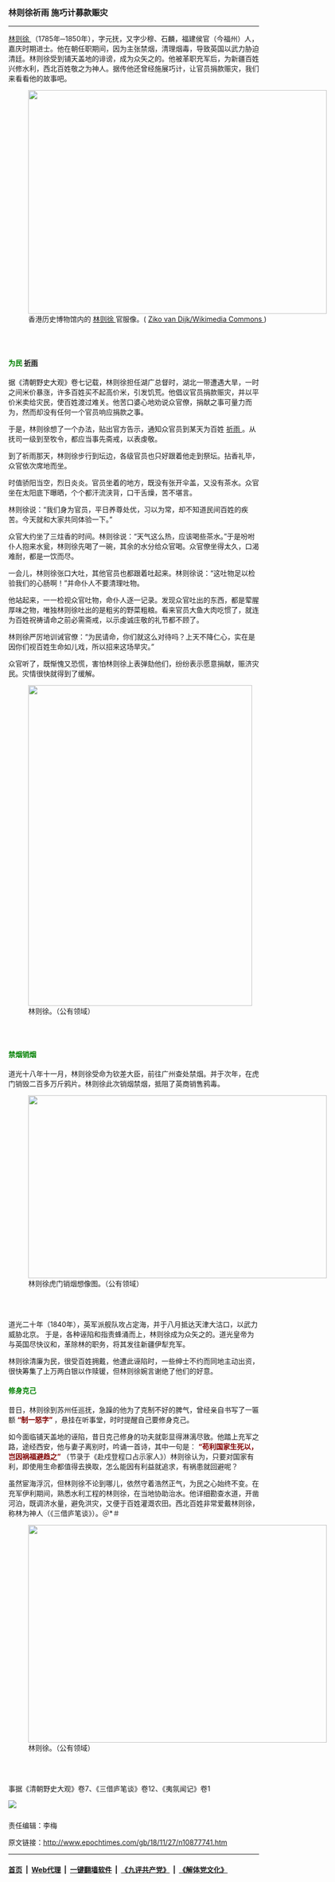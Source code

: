 ### 林则徐祈雨 施巧计募款赈灾
------------------------

<p>
 <a href="http://www.epochtimes.com/gb/tag/%E6%9E%97%E5%88%99%E5%BE%90.html">
  林则徐
 </a>
 （1785年─1850年），字元抚，又字少穆、石麟，福建侯官（今福州）人，嘉庆时期进士。他在朝任职期间，因为主张禁烟，清理烟毒，导致英国以武力胁迫清廷。林则徐受到铺天盖地的诽谤，成为众矢之的。他被革职充军后，为新疆百姓兴修水利，西北百姓敬之为神人。据传他还曾经施展巧计，让官员捐款赈灾，我们来看看他的故事吧。
</p>
<figure class="wp-caption aligncenter" id="attachment_10896295" style="width: 600px">
 <a href="http://i.epochtimes.com/assets/uploads/2018/12/2013-08_HK_MoH_37.jpg">
  <img alt="" class="wp-image-10896295 size-large" height="450" src="http://i.epochtimes.com/assets/uploads/2018/12/2013-08_HK_MoH_37-600x450.jpg" width="600"/>
 </a>
 <br/><figcaption class="wp-caption-text">
  香港历史博物馆内的
  <a href="http://www.epochtimes.com/gb/tag/%E6%9E%97%E5%88%99%E5%BE%90.html">
   林则徐
  </a>
  官服像。(
  <a href="https://commons.wikimedia.org/wiki/File:2013-08_HK_MoH_37.JPG">
   Ziko van Dijk/Wikimedia Commons
  </a>
  )
 </figcaption><br/>
</figure><br/>
<h4>
 <span style="color: #008000;">
  为民
  <a href="http://www.epochtimes.com/gb/tag/%E7%A5%88%E9%9B%A8.html">
   祈雨
  </a>
 </span>
</h4>
<p>
 据《清朝野史大观》卷七记载，林则徐担任湖广总督时，湖北一带遭遇大旱，一时之间米价暴涨，许多百姓买不起高价米，引发饥荒。他倡议官员捐款赈灾，并以平价米卖给灾民，使百姓渡过难关。他苦口婆心地劝说众官僚，捐献之事可量力而为，然而却没有任何一个官员响应捐款之事。
</p>
<p>
 于是，林则徐想了一个办法，贴出官方告示，通知众官员到某天为百姓
 <a href="http://www.epochtimes.com/gb/tag/%E7%A5%88%E9%9B%A8.html">
  祈雨
 </a>
 。从抚司一级到至牧令，都应当事先斋戒，以表虔敬。
</p>
<p>
 到了祈雨那天，林则徐步行到坛边，各级官员也只好跟着他走到祭坛。拈香礼毕，众官依次席地而坐。
</p>
<p>
 时值骄阳当空，烈日炎炎。官员坐着的地方，既没有张开伞盖，又没有茶水。众官坐在太阳底下曝晒，个个都汗流浃背，口干舌燥，苦不堪言。
</p>
<p>
 林则徐说：“我们身为官员，平日养尊处优，习以为常，却不知道民间百姓的疾苦。今天就和大家共同体验一下。”
</p>
<p>
 众官大约坐了三炷香的时间。林则徐说：“天气这么热，应该喝些茶水。”于是吩咐仆人抱来水瓮，林则徐先喝了一碗，其余的水分给众官喝。众官僚坐得太久，口渴难耐，都是一饮而尽。
</p>
<p>
 一会儿，林则徐张口大吐，其他官员也都跟着吐起来。林则徐说：“这吐物足以检验我们的心肠啊！”并命仆人不要清理吐物。
</p>
<p>
 他站起来，一一检视众官吐物，命仆人逐一记录。发现众官吐出的东西，都是荤腥厚味之物，唯独林则徐吐出的是粗劣的野菜粗粮。看来官员大鱼大肉吃惯了，就连为百姓祝祷请命之前必需斋戒，以示虔诚庄敬的礼节都不顾了。
</p>
<p>
 林则徐严厉地训诫官僚：“为民请命，你们就这么对待吗？上天不降仁心，实在是因你们视百姓生命如儿戏，所以招来这场旱灾。”
</p>
<p>
 众官听了，既惭愧又恐慌，害怕林则徐上表弹劾他们，纷纷表示愿意捐献，赈济灾民。灾情很快就得到了缓解。
</p>
<figure class="wp-caption aligncenter" id="attachment_10880230" style="width: 450px">
 <a href="http://i.epochtimes.com/assets/uploads/2018/11/200692514292.jpg">
  <img alt="" class="size-medium wp-image-10880230" height="645" src="http://i.epochtimes.com/assets/uploads/2018/11/200692514292-450x645.jpg" width="450"/>
 </a>
 <br/><figcaption class="wp-caption-text">
  林则徐。（公有领域）
 </figcaption><br/>
</figure><br/>
<h4>
 <span style="color: #008000;">
  禁烟销烟
 </span>
</h4>
<p>
 道光十八年十一月，林则徐受命为钦差大臣，前往广州查处禁烟。并于次年，在虎门销毁二百多万斤鸦片。林则徐此次销烟禁烟，抵阻了英商销售鸦毒。
</p>
<figure class="wp-caption aligncenter" id="attachment_10880164" style="width: 600px">
 <a href="http://i.epochtimes.com/assets/uploads/2018/11/Destruction_of_opium_in_1839.jpg">
  <img alt="" class="wp-image-10880164 size-large" height="368" src="http://i.epochtimes.com/assets/uploads/2018/11/Destruction_of_opium_in_1839-600x368.jpg" width="600"/>
 </a>
 <br/><figcaption class="wp-caption-text">
  林则徐虎门销烟想像图。（公有领域）
 </figcaption><br/>
</figure><br/>
<p>
 道光二十年（1840年），英军派舰队攻占定海，并于八月抵达天津大沽口，以武力威胁北京。 于是，各种诬陷和指责蜂涌而上，林则徐成为众矢之的。道光皇帝为与英国尽快议和，革除林的职务，将其发往新疆伊犁充军。
</p>
<p>
 林则徐清廉为民，很受百姓拥戴，他遭此诬陷时，一些绅士不约而同地主动出资，很快筹集了上万两白银以作赎锾，但林则徐婉言谢绝了他们的好意。
</p>
<h4>
 <span style="color: #008000;">
  修身克己
 </span>
</h4>
<p>
 昔日，林则徐到苏州任巡抚，急躁的他为了克制不好的脾气，曾经亲自书写了一匾额
 <span style="color: #800000;">
  <strong>
   “制一怒字”
  </strong>
 </span>
 ，悬挂在听事堂，时时提醒自己要修身克己。
</p>
<p>
 如今面临铺天盖地的诬陷，昔日克己修身的功夫就彰显得淋漓尽致。他踏上充军之路，途经西安，他与妻子离别时，吟诵一首诗，其中一句是：
 <strong>
  <span style="color: #800000;">
   “苟利国家生死以，岂因祸福避趋之”
  </span>
 </strong>
 （节录于《赴戍登程口占示家人》）林则徐认为，只要对国家有利，即使用生命都值得去换取，怎么能因有利益就追求，有祸患就回避呢？
</p>
<p>
 虽然宦海浮沉，但林则徐不论到哪儿，依然守着浩然正气，为民之心始终不变。在充军伊利期间，熟悉水利工程的林则徐，在当地协助治水。他详细勘查水道，开凿河泊，既调济水量，避免洪灾，又便于百姓灌溉农田。西北百姓非常爱戴林则徐，称林为神人（《三借庐笔谈》）。＠*＃
</p>
<figure class="wp-caption aligncenter" id="attachment_10880206" style="width: 600px">
 <a href="http://i.epochtimes.com/assets/uploads/2018/11/2012925154330.jpg">
  <img alt="" class="wp-image-10880206 size-large" height="438" src="http://i.epochtimes.com/assets/uploads/2018/11/2012925154330-600x438.jpg" width="600"/>
 </a>
 <br/><figcaption class="wp-caption-text">
  林则徐。（公有领域）
 </figcaption><br/>
</figure><br/>
<p>
 事据《清朝野史大观》卷7、《三借庐笔谈》卷12、《夷氛闻记》卷1
</p>
<div class="inline_share">
 <a href="https://www.facebook.com/sharer/sharer.php?u=http%3A%2F%2Fwww.epochtimes.com%2Fgb%2F18%2F11%2F27%2Fn10877741.htm" style="margin-bottom:10px;display:inline-block;" target="_blank">
  <img src="https://www.epochtimes.com/assets/themes/djy/images/fb_share/plant.png"/>
 </a>
</div>
<p>
 责任编辑：李梅
</p>

原文链接：http://www.epochtimes.com/gb/18/11/27/n10877741.htm


------------------------
#### [首页](https://github.com/gfw-breaker/banned-news/blob/master/README.md) &nbsp;|&nbsp; [Web代理](https://github.com/labour-camp/helloworld) &nbsp;|&nbsp; [一键翻墙软件](https://github.com/gfw-breaker/nogfw/blob/master/README.md) &nbsp;|&nbsp; [《九评共产党》](https://github.com/gfw-breaker/9ping.md/blob/master/README.md#九评之一评共产党是什么) &nbsp;|&nbsp; [《解体党文化》](https://github.com/gfw-breaker/jtdwh.md/blob/master/README.md#绪论)

